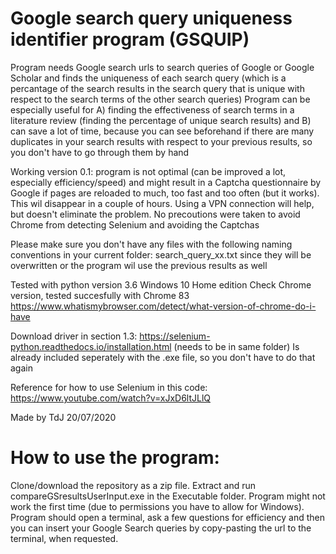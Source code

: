 # Google search query uniqueness identifier program (GSQUIP)
Program needs Google search urls to search queries of Google or Google Scholar and finds the uniqueness of each search query (which is a percantage of the search results in the search query that is unique with respect to the search terms of the other search queries)
Program can be especially useful for A) finding the effectiveness of search terms in a literature review (finding the percentage of unique search results) and B) can save a lot of time, because you can see beforehand if there are many duplicates in your search results with respect to your previous results, so you don't have to go through them by hand

Working version 0.1: program is not optimal (can be improved a lot, especially efficiency/speed) and might result in a Captcha questionnaire by Google if pages are reloaded to much, too fast and too often (but it works). This wil disappear in a couple of hours. Using a VPN connection will help, but doesn't eliminate the problem. No precoutions were taken to avoid Chrome from detecting Selenium and avoiding the Captchas

Please make sure you don't have any files with the following naming conventions in your current folder: search_query_xx.txt since they will be overwritten or the program wil use the previous results as well

Tested with python version 3.6
Windows 10 Home edition
Check Chrome version, tested succesfully with Chrome 83
https://www.whatismybrowser.com/detect/what-version-of-chrome-do-i-have

Download driver in section 1.3:
https://selenium-python.readthedocs.io/installation.html (needs to be in same folder)
Is already included seperately with the .exe file, so you don't have to do that again

Reference for how to use Selenium in this code:
https://www.youtube.com/watch?v=xJxD6ltJLlQ

Made by TdJ 20/07/2020


# How to use the program:
Clone/download the repository as a zip file. Extract and run compareGSresultsUserInput.exe in the Executable folder.
Program might not work the first time (due to permissions you have to allow for Windows).
Program should open a terminal, ask a few questions for efficiency and then you can insert your Google Search queries by copy-pasting the url to the terminal, when requested.
